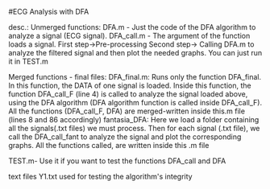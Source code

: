 #ECG Analysis with DFA

desc.: 
Unmerged functions:
DFA.m - Just the code of the DFA algorithm to analyze a signal (ECG signal). 
DFA_call.m - The argument of the function loads a signal. 
First step->Pre-processing
Second step-> Calling DFA.m to analyze the filtered signal and then plot the needed graphs. You can just run it in TEST.m

Merged functions - final files:
DFA_final.m: Runs only the function DFA_final. In this function, the DATA of one signal is loaded. Inside this function, the function DFA_call_F (line 4) is called to analyze the signal loaded above, using the DFA algorithm (DFA algorithm function is called inside DFA_call_F). 
All the functions (DFA_call_F, DFA) are merged-written inside this.m file (lines 8 and 86 accordingly)
fantasia_DFA: Here we load a folder containing all the signals(.txt files) we must process. Then for each signal (.txt file), we call the DFA_call_fant to analyze the signal and plot the corresponding graphs. All the functions called, are written inside this .m file

TEST.m- Use it if you want to test the functions DFA_call and DFA 

text files Y1.txt used for testing the algorithm's integrity
